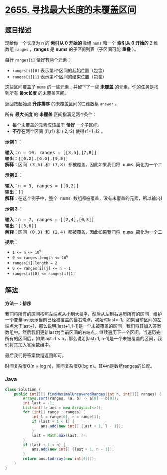 # [2655. 寻找最大长度的未覆盖区间](https://leetcode.cn/problems/find-maximal-uncovered-ranges)

## 题目描述

<p>现给你一个长度为 n 的 <strong>索引从 0 开始的</strong>&nbsp;数组 <code>nums</code> 和一个 <strong>索引从 0 开始的</strong> 2 维数组 <code>ranges</code> ，<strong>ranges</strong> 是 <strong>nums</strong> 的子区间列表（子区间可能 <strong>重叠</strong> ）。</p>

<p>每行 <code>ranges[i]</code> 恰好有两个元素：</p>

<ul>
	<li><code>ranges[i][0]</code> 表示第i个区间的起始位置（包含）</li>
	<li><code>ranges[i][1]</code> 表示第i个区间的结束位置（包含）</li>
</ul>

<p>这些区间覆盖了 <code>nums</code> 的一些元素，并留下了一些 <strong>未覆盖</strong> 的元素。你的任务是找到所有 <strong>最大长度</strong> 的未覆盖区间。</p>

<p>返回按起始点 <strong>升序排序</strong> 的未覆盖区间的二维数组 <code>answer</code> 。</p>

<p>所有 <strong>最大长度</strong> 的 <strong>未覆盖</strong> 区间指满足两个条件：</p>

<ul>
	<li>每个未覆盖的元素应该属于 <strong>恰好</strong> 一个子区间。</li>
	<li><strong>不存在</strong>两个区间 (l1,r1) 和 (l2,r2) 使得 r1+1=l2 。</li>
</ul>

<p><strong class="example">示例 1 ：</strong></p>

<pre>
<b>输入：</b>n = 10, ranges = [[3,5],[7,8]]
<b>输出：</b>[[0,2],[6,6],[9,9]]
<b>解释：</b>区间 (3,5) 和 (7,8) 都被覆盖，因此如果我们将 nums 简化为一个二进制数组，其中 0 表示未覆盖的元素，1 表示覆盖的元素，则数组变为[0,0,0,1,1,1,0,1,1,0]，在其中我们可以观察到区间 (0,2)，(6,6)和(9,9)未被覆盖。
</pre>

<p><strong class="example">示例 2&nbsp;：</strong></p>

<pre>
<b>输入：</b>n = 3, ranges = [[0,2]]
<b>输出：</b>[]
<strong>解释：</strong>在这个例子中，整个 nums 数组都被覆盖，没有未覆盖的元素，所以输出是一个空数组。
</pre>

<p><strong class="example">示例 3 ：</strong></p>

<pre>
<b>输入：</b>n = 7, ranges = [[2,4],[0,3]]
<b>输出：</b>[[5,6]]
<b>解释：</b>区间 (0,3) 和 (2,4) 都被覆盖，因此如果我们将 nums 简化为一个二进制数组，其中 0 表示未覆盖的元素，1 表示覆盖的元素，则数组变为[1,1,1,1,1,0,0]，在其中我们可以观察到区间 (5,6) 未被覆盖。</pre>

<p><b>提示：</b></p>

<ul>
	<li><code>1 &lt;= n &lt;=&nbsp;10<sup>9</sup></code></li>
	<li><code>0 &lt;= ranges.length &lt;= 10<sup>6</sup></code></li>
	<li><code>ranges[i].length = 2</code></li>
	<li><code>0 &lt;= ranges[i][j] &lt;= n - 1</code></li>
	<li><code>ranges[i][0] &lt;=&nbsp;ranges[i][1]</code></li>
</ul>

## 解法

**方法一：排序**

我们将所有的区间按照左端点从小到大排序，然后从左到右遍历所有的区间，维护一个变量last表示当前已经被覆盖的最右端点，初始时last=-1。如果当前区间的左端点大于last+1，那么说明[last+1, l-1]是一个未被覆盖的区间，我们将其加入答案数组中。然后我们更新last为当前区间的右端点，继续遍历下一个区间。当遍历完所有的区间后，如果last+1 < n，那么说明[last+1, n-1]是一个未被覆盖的区间，我们将其加入答案数组中。

最后我们将答案数组返回即可。

时间复杂度O(n × log n)，空间复杂度O(log n)。其中n是数组ranges的长度。

### **Java**

```java
class Solution {
    public int[][] findMaximalUncoveredRanges(int n, int[][] ranges) {
        Arrays.sort(ranges, (a, b) -> a[0] - b[0]);
        int last = -1;
        List<int[]> ans = new ArrayList<>();
        for (int[] range : ranges) {
            int l = range[0], r = range[1];
            if (last + 1 < l) {
                ans.add(new int[] {last + 1, l - 1});
            }
            last = Math.max(last, r);
        }
        if (last + 1 < n) {
            ans.add(new int[] {last + 1, n - 1});
        }
        return ans.toArray(new int[0][]);
    }
}
```
